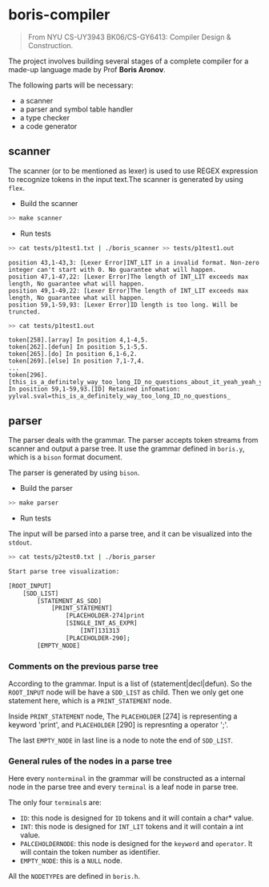 # boris-compiler

> From NYU CS-UY3943 BK06/CS-GY6413: Compiler Design & Construction.

The project involves building several stages of a complete compiler for a made-up language made by Prof **Boris Aronov**. 


The following parts will be necessary:

- a scanner 
- a parser and symbol table handler
- a type checker
- a code generator

## scanner

The scanner (or to be mentioned as lexer) is used to use REGEX expression to recognize tokens in the input text.The scanner is generated by using `flex`.

- Build the scanner

~~~ bash
>> make scanner
~~~

- Run tests

~~~ bash
>> cat tests/p1test1.txt | ./boris_scanner >> tests/p1test1.out
~~~
~~~
position 43,1-43,3: [Lexer Error]INT_LIT in a invalid format. Non-zero integer can't start with 0. No guarantee what will happen.
position 47,1-47,22: [Lexer Error]The length of INT_LIT exceeds max length, No guarantee what will happen.
position 49,1-49,22: [Lexer Error]The length of INT_LIT exceeds max length, No guarantee what will happen.
position 59,1-59,93: [Lexer Error]ID length is too long. Will be truncted.
~~~
~~~ bash
>> cat tests/p1test1.out
~~~
~~~
token[258].[array] In position 4,1-4,5.
token[262].[defun] In position 5,1-5,5.
token[265].[do] In position 6,1-6,2.
token[269].[else] In position 7,1-7,4.
...
token[296].[this_is_a_definitely_way_too_long_ID_no_questions_about_it_yeah_yeah_yeah_yeah_yeah_yeah_yeah] In position 59,1-59,93.[ID] Retained infomation: yylval.sval=this_is_a_definitely_way_too_long_ID_no_questions_
~~~

## parser

The parser deals with the grammar. The parser accepts token streams from scanner and output a parse tree. It use the grammar defined in `boris.y`, which is a `bison` format document.

The parser is generated by using `bison`.

- Build the parser

~~~ bash
>> make parser
~~~

- Run tests

The input will be parsed into a parse tree, and it can be visualized into the `stdout`.
~~~ bash
>> cat tests/p2test0.txt | ./boris_parser 

Start parse tree visualization:

[ROOT_INPUT]
    [SDD_LIST]
        [STATEMENT_AS_SDD]
            [PRINT_STATEMENT]
                [PLACEHOLDER-274]print
                [SINGLE_INT_AS_EXPR]
                    [INT]131313
                [PLACEHOLDER-290];
        [EMPTY_NODE]
~~~


### Comments on the previous parse tree

According to the grammar. Input is a list of (statement|decl|defun). So the `ROOT_INPUT` node will be have a `SDD_LIST` as child. Then we only get one statement here, which is a `PRINT_STATEMENT` node. 

Inside `PRINT_STATEMENT` node, The `PLACEHOLDER` [274] is representing a keyword 'print', and `PLACEHOLDER` [290] is represnting a operator ';'.

The last `EMPTY_NODE` in last line is a node to note the end of `SDD_LIST`.

### General rules of the nodes in a parse tree

Here every `nonterminal` in the grammar will be constructed as a internal node in the parse tree and every `terminal` is a leaf node in parse tree.

The only four `terminal`s are:

- `ID`: this node is designed for `ID` tokens and it will contain a char* value.
- `INT`: this node is designed for `INT_LIT` tokens and it will contain a int value.
- `PALCEHOLDERNODE`: this node is designed for the `keyword` and `operator`. It will contain the token number as identifier.
- `EMPTY_NODE`: this is a `NULL` node.

All the `NODETYPE`s are defined in `boris.h`.
